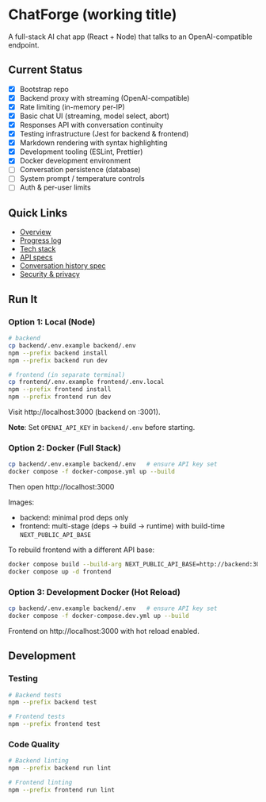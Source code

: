# ChatForge (working title)

A full-stack AI chat app (React + Node) that talks to an OpenAI-compatible endpoint.

## Current Status
- [x] Bootstrap repo
- [x] Backend proxy with streaming (OpenAI-compatible)
- [x] Rate limiting (in-memory per-IP)
- [x] Basic chat UI (streaming, model select, abort)
- [x] Responses API with conversation continuity
- [x] Testing infrastructure (Jest for backend & frontend)
- [x] Markdown rendering with syntax highlighting
- [x] Development tooling (ESLint, Prettier)
- [x] Docker development environment
- [ ] Conversation persistence (database)
- [ ] System prompt / temperature controls
- [ ] Auth & per-user limits

## Quick Links
- [Overview](docs/OVERVIEW.md)
- [Progress log](docs/PROGRESS.md)
- [Tech stack](docs/TECH-STACK.md)
- [API specs](docs/API-SPECS.md)
- [Conversation history spec](docs/CONVERSATIONS-SPEC.md)
- [Security & privacy](docs/SECURITY.md)

## Run It
### Option 1: Local (Node)
```bash
# backend
cp backend/.env.example backend/.env
npm --prefix backend install
npm --prefix backend run dev

# frontend (in separate terminal)
cp frontend/.env.example frontend/.env.local
npm --prefix frontend install
npm --prefix frontend run dev
```
Visit http://localhost:3000 (backend on :3001).

**Note**: Set `OPENAI_API_KEY` in `backend/.env` before starting.

### Option 2: Docker (Full Stack)
```bash
cp backend/.env.example backend/.env   # ensure API key set
docker compose -f docker-compose.yml up --build
```
Then open http://localhost:3000

Images:
- backend: minimal prod deps only
- frontend: multi-stage (deps → build → runtime) with build-time `NEXT_PUBLIC_API_BASE`

To rebuild frontend with a different API base:
```bash
docker compose build --build-arg NEXT_PUBLIC_API_BASE=http://backend:3001 frontend
docker compose up -d frontend
```

### Option 3: Development Docker (Hot Reload)
```bash
cp backend/.env.example backend/.env   # ensure API key set
docker compose -f docker-compose.dev.yml up --build
```
Frontend on http://localhost:3000 with hot reload enabled.

## Development

### Testing
```bash
# Backend tests
npm --prefix backend test

# Frontend tests  
npm --prefix frontend test
```

### Code Quality
```bash
# Backend linting
npm --prefix backend run lint

# Frontend linting
npm --prefix frontend run lint
```
